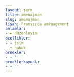 ```yaml
---
layout: term
title: amenajman
slug: amenajman
lisan: Fransızca aménagement
anlamlar:
- ► düzenleyim
ozellikler:
- - isim
  - hukuk
ornekler:
- - ''
orneklerkaynak:
- - ''
---
```

